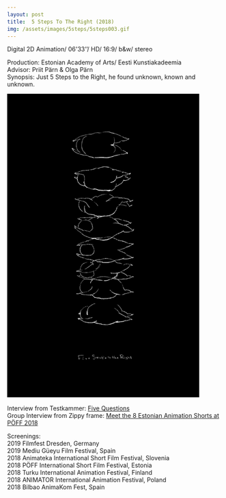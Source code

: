```yaml
---
layout: post
title:  5 Steps To The Right (2018)
img: /assets/images/5steps/5steps003.gif
---
```


Digital 2D Animation/ 06'33’’/ HD/ 16:9/ b&w/ stereo  
  
Production: Estonian Academy of Arts/ Eesti Kunstiakadeemia  
Advisor: Priit Pärn & Olga Pärn  
Synopsis: Just 5 Steps to the Right, he found unknown, known and unknown.  
  
<img src="/assets/images/5steps/5steps001.jpg" alt="5 Steps To The Right poster" width="450"/>  

  
Interview from Testkammer: [Five Questions](https://testkammer.com/2019/10/10/fuenf-fragen-an-aggie-pak-yee-lee/)  
Group Interview from Zippy frame: [Meet the 8 Estonian Animation Shorts at PÖFF 2018](https://zippyframes.com/festivals/estonian-animation-shorts-poff-2018)  
  
Screenings:  
2019 Filmfest Dresden, Germany  
2019 Mediu Güeyu Film Festival, Spain  
2018 Animateka International Short Film Festival, Slovenia  
2018 PÖFF International Short Film Festival, Estonia  
2018 Turku International Animation Festival, Finland  
2018 ANIMATOR International Animation Festival, Poland  
2018 Bilbao AnimaKom Fest, Spain